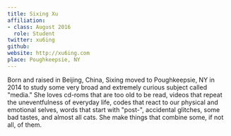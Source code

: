 ```yaml
---
title: Sixing Xu
affiliation:
- class: August 2016
  role: Student
twitter: xu6ing
github: 
website: http://xu6ing.com
place: Poughkeepsie, NY
---
```

Born and raised in Beijing, China, Sixing moved to Poughkeepsie, NY in 2014 to study some very broad and extremely curious subject called "media." She loves cd-roms that are too old to be read, videos that repeat the uneventfulness of everyday life, codes that react to our physical and emotional selves, words that start with "post-", accidental glitches, some bad tastes, and almost all cats. She make things that combine some, if not all, of them.
